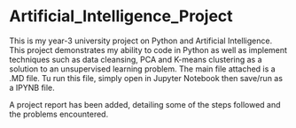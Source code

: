 # Artificial_Intelligence_Project
This is my year-3 university project on Python and Artificial Intelligence. This project demonstrates my ability to code in Python as well as implement techniques such as data cleansing, PCA and K-means clustering as a solution to an unsupervised learning problem.
The main file attached is a .MD file. Tu run this file, simply open in Jupyter Notebook then save/run as a IPYNB file.

A project report has been added, detailing some of the steps followed and the problems encountered.
